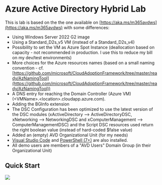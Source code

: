 # Azure Active Directory Hybrid Lab

This is lab is based on the the one available on [https://aka.ms/m365avdws](https://aka.ms/m365avdws) with some differences:

* Using Windows Server 2022 G2 image
* Using a Standard_D2s_v5 VM (instead of a Standard_D2s_v4)
* Possibility to set the VM as Azure Spot Instance (deallocation based on capacity - not recommended in production. I use this to reduce my bill on my dev/test environments)
* More choices for the Azure resources names (based on a small naming convention - cf. [https://github.com/microsoft/CloudAdoptionFramework/tree/master/ready/AzNamingTool](https://github.com/microsoft/CloudAdoptionFramework/tree/master/ready/AzNamingTool))
* A DNS entry for reaching the Domain Controller (Azure VM) (\<VMName\>.\<location\>.cloudapp.azure.com).
* Adding the BGInfo extension
* The DSC Configuration has been optimized to use the latest version of the DSC modules (xActiveDirectory --> ActiveDirectoryDSC, xNetworking --> NetworkingDSC and xComputerManagement --> ComputerManagementDSC) and the Script DSC resources used return the right boolean value (instead of hard-coded $false value)
* Added an (empty) AVD Organizational Unit (for my needs)
* [Visual Studio Code](https://code.visualstudio.com) and [PowerShell (7+)](https://github.com/PowerShell/PowerShell) are also installed.
* All demo users are members of a "AVD Users" Domain Group (in their Organizational Unit)

## Quick Start

<a href="https://portal.azure.com/#create/Microsoft.Template/uri/https%3A%2F%2Fraw.githubusercontent.com%2Flavanack%2Flaurentvanacker.com%2Fmaster%2FAzure%2FAzure%20Virtual%20Desktop%2FAAD-Hybrid-Lab%2Fdeploy.json" target="_blank"><img src="http://azuredeploy.net/deploybutton.png"/></a>
